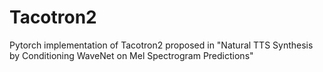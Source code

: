 # Tacotron2
Pytorch implementation of Tacotron2 proposed in "Natural TTS Synthesis by Conditioning WaveNet on Mel Spectrogram Predictions"
